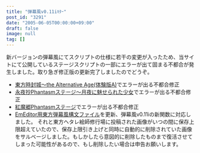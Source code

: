 ```yaml
---
title: "弾幕風v0.11iｷﾀｰ"
post_id: "3291"
date: "2005-06-05T00:00:00+09:00"
draft: false
image: null
tag: []
---
```



新バージョンの弾幕風にてスクリプトの仕様に若干の変更が入ったため、当サイトにて公開しているステージスクリプトの一部にエラーが出て固まる不都合が発生しました。取り急ぎ修正版の更新完了しましたのでどうぞ。

  * [東方時封城～the Alternative Age(体験版A)](/!/thA/)でエラーが出る不都合修正
  * [永夜抄Phantasmステージ～月夜に魅せられた少女](/tag/touhou-in-phantasm)でエラーが出る不都合修正
  * [紅魔郷Phantasmステージ](/tag/touhou-eosd-phantasm)でエラーが出る不都合修正
  * [EmEditor用東方弾幕風構文ファイル](/emeditor-danmakufu)を更新、弾幕風v0.11iの新関数に対応しました。
それと東方ヘタレ絵師修行場に投稿された画像がいつの間に保存上限超えていたので、保存上限引き上げと同時に自動的に削除されていた画像をサルベージしました。もしかしたら意図的に削除したものまで復活させてしまった可能性があるので、もし削除したい場合は申告お願いします。
